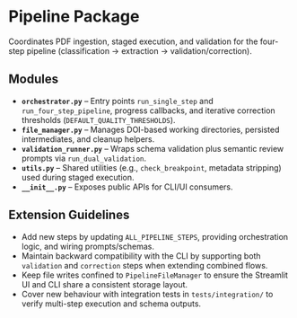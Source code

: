 # Pipeline Package

Coordinates PDF ingestion, staged execution, and validation for the four-step pipeline (classification → extraction → validation/correction).

## Modules
- **`orchestrator.py`** – Entry points `run_single_step` and `run_four_step_pipeline`, progress callbacks, and iterative correction thresholds (`DEFAULT_QUALITY_THRESHOLDS`).
- **`file_manager.py`** – Manages DOI-based working directories, persisted intermediates, and cleanup helpers.
- **`validation_runner.py`** – Wraps schema validation plus semantic review prompts via `run_dual_validation`.
- **`utils.py`** – Shared utilities (e.g., `check_breakpoint`, metadata stripping) used during staged execution.
- **`__init__.py`** – Exposes public APIs for CLI/UI consumers.

## Extension Guidelines
- Add new steps by updating `ALL_PIPELINE_STEPS`, providing orchestration logic, and wiring prompts/schemas.
- Maintain backward compatibility with the CLI by supporting both `validation` and `correction` steps when extending combined flows.
- Keep file writes confined to `PipelineFileManager` to ensure the Streamlit UI and CLI share a consistent storage layout.
- Cover new behaviour with integration tests in `tests/integration/` to verify multi-step execution and schema outputs.
